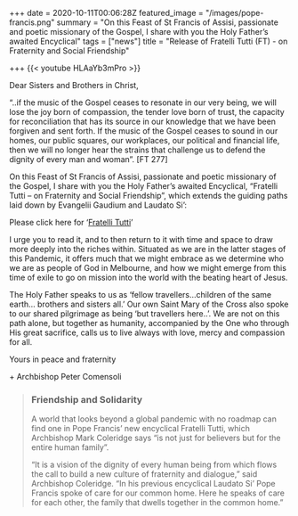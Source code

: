 +++
date = 2020-10-11T00:06:28Z
featured_image = "/images/pope-francis.png"
summary = "On this Feast of St Francis of Assisi, passionate and poetic missionary of the Gospel, I share with you the Holy Father’s awaited Encyclical"
tags = ["news"]
title = "Release of Fratelli Tutti (FT) - on Fraternity and Social Friendship"

+++
{{< youtube HLAaYb3mPro >}}

Dear Sisters and Brothers in Christ,

“..if the music of the Gospel ceases to resonate in our very being, we will lose the joy born of compassion, the tender love born of trust, the capacity for reconciliation that has its source in our knowledge that we have been forgiven and sent forth. If the music of the Gospel ceases to sound in our homes, our public squares, our workplaces, our political and financial life, then we will no longer hear the strains that challenge us to defend the dignity of every man and woman”. \[FT 277\]

On this Feast of St Francis of Assisi, passionate and poetic missionary of the Gospel, I share with you the Holy Father’s awaited Encyclical, “Fratelli Tutti – on Fraternity and Social Friendship”, which extends the guiding paths laid down by Evangelii Gaudium and Laudato Si’:

Please click here for ‘[Fratelli Tutti](http://www.vatican.va/content/francesco/en/encyclicals/documents/papa-francesco_20201003_enciclica-fratelli-tutti.html)’

I urge you to read it, and to then return to it with time and space to draw more deeply into the riches within. Situated as we are in the latter stages of this Pandemic, it offers much that we might embrace as we determine who we are as people of God in Melbourne, and how we might emerge from this time of exile to go on mission into the world with the beating heart of Jesus.

The Holy Father speaks to us as ‘fellow travellers...children of the same earth… brothers and sisters all.’ Our own Saint Mary of the Cross also spoke to our shared pilgrimage as being ‘but travellers here..’. We are not on this path alone, but together as humanity, accompanied by the One who through His great sacrifice, calls us to live always with love, mercy and compassion for all.

Yours in peace and fraternity

\+ Archbishop Peter Comensoli

> ### Friendship and Solidarity
>
> A world that looks beyond a global pandemic with no roadmap can find one in Pope Francis’ new encyclical Fratelli Tutti, which Archbishop Mark Coleridge says “is not just for believers but for the entire human family”.
>
> “It is a vision of the dignity of every human being from which flows the call to build a new culture of fraternity and dialogue,” said Archbishop Coleridge. “In his previous encyclical Laudato Si’ Pope Francis spoke of care for our common home. Here he speaks of care for each other, the family that dwells together in the common home.”